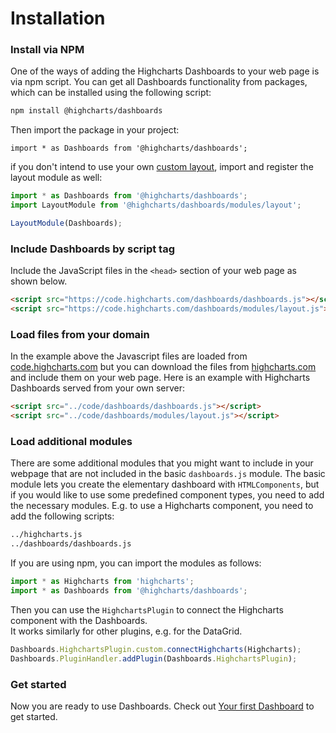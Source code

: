 Installation
===

### Install via NPM
One of the ways of adding the Highcharts Dashboards to your web page is via npm script. You can get all Dashboards functionality from packages, which can be installed using the following script:
```bash
npm install @highcharts/dashboards
```
Then import the package in your project:
``` JS
import * as Dashboards from '@highcharts/dashboards';
```

if you don't intend to use your own [custom layout](https://www.highcharts.com/docs/dashboards/layout-description#custom-layout), import and register the layout module as well:
```js
import * as Dashboards from '@highcharts/dashboards';
import LayoutModule from '@highcharts/dashboards/modules/layout';

LayoutModule(Dashboards);
```

### Include Dashboards by script tag
Include the JavaScript files in the `<head>` section of your web page as shown below.

```html
<script src="https://code.highcharts.com/dashboards/dashboards.js"></script>
<script src="https://code.highcharts.com/dashboards/modules/layout.js"></script>
 ```


### Load files from your domain
In the example above the Javascript files are loaded from [code.highcharts.com](https://code.highcharts.com) but you can download the files from [highcharts.com](https://www.highcharts.com/download/) and include them on your web page. Here is an example with Highcharts Dashboards served from your own server:

```html
<script src="../code/dashboards/dashboards.js"></script>
<script src="../code/dashboards/modules/layout.js"></script>
```

### Load additional modules
There are some additional modules that you might want to include in your webpage that are not included in the basic `dashboards.js` module.
The basic module lets you create the elementary dashboard with `HTMLComponents`, but if you would like to use some predefined component types, you need to add the necessary modules. E.g. to use a Highcharts component, you need to add the following scripts:
```html
../highcharts.js
../dashboards/dashboards.js
```

If you are using npm, you can import the modules as follows:
```ts
import * as Highcharts from 'highcharts';
import * as Dashboards from '@highcharts/dashboards';
```

Then you can use the `HighchartsPlugin` to connect the Highcharts component with the Dashboards.  
It works similarly for other plugins, e.g. for the DataGrid.

```ts
Dashboards.HighchartsPlugin.custom.connectHighcharts(Highcharts);
Dashboards.PluginHandler.addPlugin(Dashboards.HighchartsPlugin);
```

### Get started

Now you are ready to use Dashboards. Check out [Your first Dashboard](https://highcharts.com/docs/dashboards/your-first-dashboard) to get started.